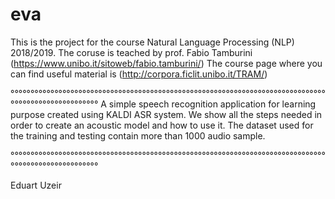 # eva

This is the project for the course Natural Language Processing (NLP) 2018/2019.
The coruse is teached by prof. Fabio Tamburini (https://www.unibo.it/sitoweb/fabio.tamburini/)
The course page where you can find useful material is (http://corpora.ficlit.unibo.it/TRAM/)

°°°°°°°°°°°°°°°°°°°°°°°°°°°°°°°°°°°°°°°°°°°°°°°°°°°°°°°°°°°°°°°°°°°°°°°°°°°°°°°°°°°°°°°°°°°°°°°°°°°°°
A simple speech recognition application for learning purpose created using KALDI ASR system.
We show all the steps needed in order to create an acoustic model and how to use it.
The dataset used for the training and testing contain more than 1000 audio sample.

°°°°°°°°°°°°°°°°°°°°°°°°°°°°°°°°°°°°°°°°°°°°°°°°°°°°°°°°°°°°°°°°°°°°°°°°°°°°°°°°°°°°°°°°°°°°°°°°°°°°°

Eduart Uzeir
